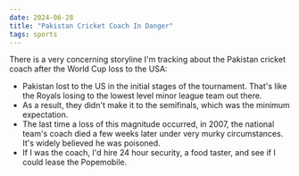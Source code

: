 ```yaml
---
date: 2024-06-28
title: "Pakistan Cricket Coach In Danger"
tags: sports
---
```


There is a very concerning storyline I'm tracking about the Pakistan cricket coach after the World Cup loss to the USA: 

- Pakistan lost to the US in the initial stages of the tournament. That's like the Royals losing to the lowest level minor league team out there. 
- As a result, they didn't make it to the semifinals, which was the minimum expectation.
- The last time a loss of this magnitude occurred, in 2007, the national team's coach died a few weeks later under very murky circumstances. It's widely believed he was poisoned.
- If I was the coach, I'd hire 24 hour security, a food taster, and see if I could lease the Popemobile.